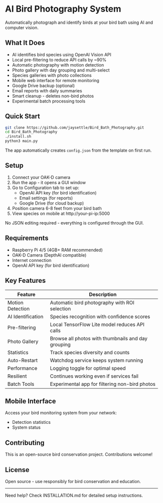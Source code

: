 # AI Bird Photography System

Automatically photograph and identify birds at your bird bath using AI and computer vision.

## What It Does

- AI identifies bird species using OpenAI Vision API
- Local pre-filtering to reduce API calls by ~90%
- Automatic photography with motion detection  
- Photo gallery with day grouping and multi-select
- Species galleries with photo collections
- Mobile web interface for remote monitoring
- Google Drive backup (optional)
- Email reports with daily summaries
- Smart cleanup - deletes non-bird photos
- Experimental batch processing tools

## Quick Start

```bash
git clone https://github.com/jaysettle/Bird_Bath_Photography.git
cd Bird_Bath_Photography
./install.sh
python3 main.py
```

The app automatically creates `config.json` from the template on first run.

## Setup

1. Connect your OAK-D camera
2. Run the app - it opens a GUI window
3. Go to Configuration tab to set up:
   - OpenAI API key (for bird identification)
   - Email settings (for reports)  
   - Google Drive (for cloud backup)
4. Position camera 6-8 feet from your bird bath
5. View species on mobile at http://your-pi-ip:5000

No JSON editing required - everything is configured through the GUI.

## Requirements

- Raspberry Pi 4/5 (4GB+ RAM recommended)
- OAK-D Camera (DepthAI compatible)
- Internet connection
- OpenAI API key (for bird identification)

## Key Features

| Feature | Description |
|---------|-------------|
| Motion Detection | Automatic bird photography with ROI selection |
| AI Identification | Species recognition with confidence scores |
| Pre-filtering | Local TensorFlow Lite model reduces API calls |
| Photo Gallery | Browse all photos with thumbnails and day grouping |
| Statistics | Track species diversity and counts |
| Auto-Restart | Watchdog service keeps system running |
| Performance | Logging toggle for optimal speed |
| Resilient | Continues working even if services fail |
| Batch Tools | Experimental app for filtering non-bird photos |

## Mobile Interface

Access your bird monitoring system from your network:  
- Detection statistics
- System status

## Contributing

This is an open-source bird conservation project. Contributions welcome!

## License

Open source - use responsibly for bird conservation and education.

---

Need help? Check INSTALLATION.md for detailed setup instructions.
